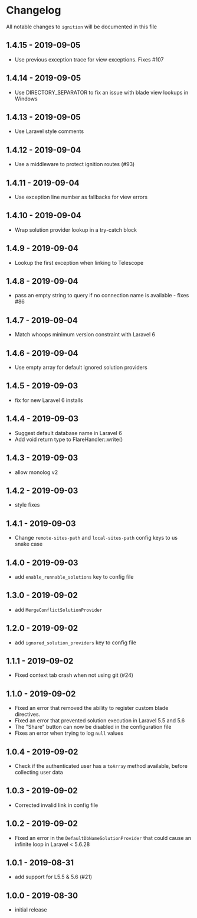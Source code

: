 # Changelog

All notable changes to `ignition` will be documented in this file

## 1.4.15 - 2019-09-05

- Use previous exception trace for view exceptions. Fixes #107

## 1.4.14 - 2019-09-05

- Use DIRECTORY_SEPARATOR to fix an issue with blade view lookups in Windows

## 1.4.13 - 2019-09-05

- Use Laravel style comments

## 1.4.12 - 2019-09-04

- Use a middleware to protect ignition routes (#93)

## 1.4.11 - 2019-09-04

- Use exception line number as fallbacks for view errors

## 1.4.10 - 2019-09-04

- Wrap solution provider lookup in a try-catch block

## 1.4.9 - 2019-09-04

- Lookup the first exception when linking to Telescope

## 1.4.8 - 2019-09-04

- pass an empty string to query if no connection name is available - fixes #86

## 1.4.7 - 2019-09-04

- Match whoops minimum version constraint with Laravel 6

## 1.4.6 - 2019-09-04

- Use empty array for default ignored solution providers 

## 1.4.5 - 2019-09-03

- fix for new Laravel 6 installs

## 1.4.4 - 2019-09-03

- Suggest default database name in Laravel 6
- Add void return type to FlareHandler::write()

## 1.4.3 - 2019-09-03

- allow monolog v2

## 1.4.2 - 2019-09-03

- style fixes

## 1.4.1 - 2019-09-03

- Change `remote-sites-path` and `local-sites-path` config keys to us snake case

## 1.4.0 - 2019-09-03

- add `enable_runnable_solutions` key to config file

## 1.3.0 - 2019-09-02

- add `MergeConflictSolutionProvider`

## 1.2.0 - 2019-09-02

- add `ignored_solution_providers` key to config file

## 1.1.1 - 2019-09-02

- Fixed context tab crash when not using git (#24)

## 1.1.0 - 2019-09-02

- Fixed an error that removed the ability to register custom blade directives.
- Fixed an error that prevented solution execution in Laravel 5.5 and 5.6
- The "Share" button can now be disabled in the configuration file
- Fixes an error when trying to log `null` values 

## 1.0.4 - 2019-09-02

- Check if the authenticated user has a `toArray` method available, before collecting user data

## 1.0.3 - 2019-09-02

- Corrected invalid link in config file

## 1.0.2 - 2019-09-02

- Fixed an error in the `DefaultDbNameSolutionProvider` that could cause an infinite loop in Laravel < 5.6.28

## 1.0.1 - 2019-08-31

- add support for L5.5 & 5.6 (#21)

## 1.0.0 - 2019-08-30

- initial release
